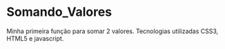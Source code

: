 # Somando_Valores
Minha primeira função para somar 2 valores. Tecnologias utilizadas CSS3, HTML5 e javascript.
